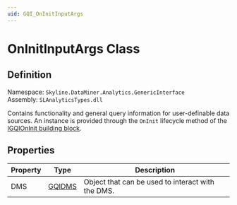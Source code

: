 ```yaml
---
uid: GQI_OnInitInputArgs
---
```


# OnInitInputArgs Class

## Definition

Namespace: `Skyline.DataMiner.Analytics.GenericInterface`  
Assembly: `SLAnalyticsTypes.dll`

Contains functionality and general query information for user-definable data sources.
An instance is provided through the `OnInit` lifecycle method of the [IGQIOnInit building block](xref:GQI_Data_Source_Building_Blocks#igqioninit).

## Properties

| Property | Type | Description |
| -------- | ---- | ----------- |
| DMS | [GQIDMS](xref:GQI_GQIDMS) | Object that can be used to interact with the DMS. |
